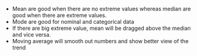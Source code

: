 - Mean are good when there are no extreme values whereas median are good when there are extreme values.
- Mode are good for nominal and categorical data
- If there are big extreme value, mean will be dragged above the median and vice versa.
- Moving average will smooth out numbers and show better view of the trend